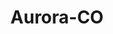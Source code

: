 ---
title: Aurora-CO
slug: aurora-co
f_state:
- cms/state/colorado.md
f_locations:
- cms/payday-loan/advance-america-1392.md
- cms/payday-loan/advance-america-1393.md
- cms/payday-loan/advance-america-1394.md
- cms/payday-loan/advance-america-1395.md
- cms/payday-loan/advance-america-1396.md
- cms/payday-loan/advance-america-1415.md
- cms/payday-loan/advance-america-2975.md
- cms/payday-loan/advance-america-2976.md
- cms/payday-loan/advance-america-2977.md
- cms/payday-loan/advance-paycheck-3385.md
- cms/payday-loan/all-checks-cashed-3722.md
- cms/payday-loan/all-checks-cashed-3723.md
- cms/payday-loan/all-checks-cashed-3724.md
- cms/payday-loan/allied-cash-advance-3874.md
- cms/payday-loan/allied-cash-advance-3875.md
- cms/payday-loan/allied-cash-advance-3876.md
- cms/payday-loan/alternative-revenue-systems-inc-4079.md
- cms/payday-loan/b-r-check-holders-5050.md
- cms/payday-loan/cash-advance-6423.md
- cms/payday-loan/cash-advance-6424.md
- cms/payday-loan/cash-express-7167.md
- cms/payday-loan/cash-express-7168.md
- cms/payday-loan/cash-n-advance-7943.md
- cms/payday-loan/cash-n-advance-7944.md
- cms/payday-loan/cash-n-advance-7945.md
- cms/payday-loan/cash-n-advance-7946.md
- cms/payday-loan/check-into-cash-11697.md
- cms/payday-loan/check-into-cash-11706.md
- cms/payday-loan/check-into-cash-11707.md
- cms/payday-loan/check-into-cash-11708.md
- cms/payday-loan/check-into-cash-11709.md
- cms/payday-loan/check-into-cash-11710.md
- cms/payday-loan/check-into-cash-of-colorado-13328.md
- cms/payday-loan/check-into-cash-of-colorado-13334.md
- cms/payday-loan/checkmate-14311.md
- cms/payday-loan/checkmate-14314.md
- cms/payday-loan/checkmate-14383.md
- cms/payday-loan/colorado-check-loans-15150.md
- cms/payday-loan/dollar-doc-16042.md
- cms/payday-loan/early-payday-inc-16472.md
- cms/payday-loan/emergency-cash-16766.md
- cms/payday-loan/emergency-cash-16767.md
- cms/payday-loan/emergency-cash-16768.md
- cms/payday-loan/emergency-cash-stores-16787.md
- cms/payday-loan/express-cash-16888.md
- cms/payday-loan/fast-bucks-17538.md
- cms/payday-loan/first-america-cash-advance-18148.md
- cms/payday-loan/first-america-cash-advance-18151.md
- cms/payday-loan/first-america-cash-advance-18152.md
- cms/payday-loan/first-america-cash-advance-18153.md
- cms/payday-loan/first-america-cash-advance-18154.md
- cms/payday-loan/hnl-check-cashing-service-19430.md
- cms/payday-loan/metro-collection-services-inc-20811.md
- cms/payday-loan/moneytree-21861.md
- cms/payday-loan/moneytree-21862.md
- cms/payday-loan/national-check-loan-22800.md
- cms/payday-loan/paycheck-advance-23624.md
- cms/payday-loan/paycheck-advance-23625.md
- cms/payday-loan/paycheck-advance-inc-23678.md
- cms/payday-loan/payday-advance-inc-23759.md
- cms/payday-loan/payday-advance-inc-23760.md
- cms/payday-loan/payday-express-23870.md
- cms/payday-loan/payday-now-loans-24066.md
- cms/payday-loan/payday-now-loans-ii-inc-24067.md
- cms/payday-loan/quick-check-cash-25252.md
- cms/payday-loan/quik-cash-25362.md
- cms/payday-loan/quik-cash-25363.md
- cms/payday-loan/seoul-hair-nails-26310.md
- cms/payday-loan/sixth-ave-check-cashing-26498.md
- cms/payday-loan/tarjetas-y-mas-27098.md
- cms/payday-loan/tejura-check-cashing-27168.md
- cms/payday-loan/tejura-check-cashing-27169.md
- cms/payday-loan/tejura-check-cashing-27170.md
- cms/payday-loan/us-check-cashing-28349.md
- cms/payday-loan/vo-th-i-ngoc-anh-28602.md
updated-on: '2024-05-30T13:41:28.615Z'
created-on: '2024-05-30T13:41:28.615Z'
published-on: '2024-05-30T13:54:32.469Z'
f_city: Aurora
layout: '[city].html'
tags: city
---